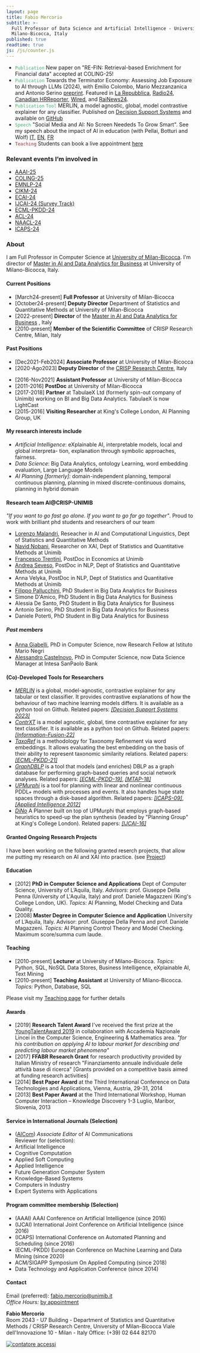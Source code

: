 ```yaml
---
layout: page
title: Fabio Mercorio
subtitle: >-
  Full Professor of Data Science and Artificial Intelligence - University of
  Milano-Bicocca, Italy
published: true
readtime: true
js: /js/counter.js
---
```

- <span style="color:MediumSeaGreen">``Publication`` </span> New paper on "RE-FIN: Retrieval-based Enrichment for Financial data" accepted at COLING-25!
- <span style="color:MediumSeaGreen">``Publication``</span> Towards the Terminator Economy: Assessing Job Exposure to AI through LLMs (2024), with Emilio Colombo, Mario Mezzanzanica and Antonio Serino [preprint](https://arxiv.org/abs/2407.19204). Featured in [La Repubblica](https://www.repubblica.it/economia/2024/08/13/news/intelligenza_artificiale_impatto_professioni-423445016/?ref=search), [Radio24](https://giornaleradio.fm/puntate/27-11-2024-120-minuti/), [Canadian HRReporter](https://www.hrreporter.com/focus-areas/hr-technology/ai-exposure-in-highly-skilled-jobs-how-hr-should-adapt/389043), [Wired](https://www.wired.it/article/intelligenza-artificiale-lavoro-impatti-professione-classifica-italia/), and [RaiNews24](https://www.raiplay.it/video/2024/12/Specchio-dei-tempi-4e71ae71-b704-4f10-b233-52b65bf2495f.html?wt_mc=2.www.cpy.raiplay_vid_Specchiodeitempi.). 
- <span style="color:MediumSeaGreen">``Publication``</span> <span style="color:MediumSeaGreen">``Tool``</span> MERLIN, a model agnostic, global, model contrastive explainer for any classifier. Published on [Decision Support Systems](https://www.sciencedirect.com/science/article/pii/S016792362300115X) and available on [GitHub](https://github.com/Crisp-Unimib/MERLIN) 
- <span style="color:MediumSeaGreen">``Speech``</span> "Social Media and AI: No Screen Neededs To Grow Smart". See my speech about the impact of AI in education (with Pellai, Botturi and Wolf) [IT](https://lnkd.in/dchmhuFS), [EN](https://lnkd.in/dfuirfKt), [FR](https://lnkd.in/dcQvdqu4)
- <span style="color:brown">``Teaching``</span> Students can book a live appointment [here](https://calendly.com/fabio-mercorio/ricevimento-studenti)

### Relevant events I’m involved in
- [AAAI-25](https://aaai.org/conference/aaai/aaai-25/)
- [COLING-25](https://coling2025.org/calls/industry_track/)
- [EMNLP-24](https://2024.emnlp.org/calls/industry_track/)
- [CIKM-24](https://cikm2024.org/)
- [ECAI-24](https://www.ecai2024.eu/)
- [IJCAI-24 (Survey Track)](https://ijcai24.org/call-for-papers/)
- [ECML-PKDD-24](https://2024.ecmlpkdd.org/)
- [ACL-24](https://2024.aclweb.org/calls/main_conference_papers/)
- [NAACL-24](https://2024.naacl.org/calls/papers/) 
- [ICAPS-24](https://icaps24.icaps-conference.org/)

### About
I am Full Professor in Computer Science at [University of Milan-Bicocca](https://www.unimib.it/). I'm director of [Master in AI and Data Analytics for Business](https://www.academy.unimib.it/ai-data-analytics-business) at University of Milano-Bicocca, Italy.

#### Current Positions
+ [March24-present] **Full Professor**  at University of Milan-Bicocca
+ [October24-present] **Deputy Director**  Department of Statistics and Quantitative Methods at University of Milan-Bicocca
+ [2022-present] **Director** of the [Master in AI and Data Analytics for Business](https://www.academy.unimib.it/ai-data-analytics-business) , Italy
+ [2010-present] **Member of the Scientific Committee** of CRISP Research Centre, Milan, Italy

####  Past Positions
+ [Dec2021-Feb2024] **Associate Professor**  at University of Milan-Bicocca
+ [2020-Ago2023] **Deputy Director** of the [CRISP Research Centre](https://www.crisp-org.it/), Italy
- [2016-Nov2021] **Assistant Professor**  at University of Milan-Bicocca
- [2011-2016] **PostDoc** at University of Milan-Bicocca
- [2017-2018] **Partner** at TabulaeX Ltd (formerly spin-out company of Unimib) working on BI and Big Data Analytics. TabulaeX is now LightCast
- [2015-2016] **Visiting Researcher** at King's College London, AI Planning Group, UK

#### My research interests include
- *Artificial Intelligence*: eXplainable AI, interpretable models, local and global interpreta- tion, explanation through symbolic approaches, fairness.
- *Data Science*: Big Data Analytics, ontology Learning, word embedding evaluation, Large Language Models
- *AI Planning [formerly]:* domain-independent planning, temporal continuous planning, planning in mixed discrete-continuous domains, planning in hybrid domain

#### Research team AI@CRISP-UNIMIB  
_"If you want to go fast go alone. If you want to go far go together"_. Proud to work with brilliant phd students and researchers of our team
- [Lorenzo Malandri](https://www.linkedin.com/in/lorenzo-malandri-749bb652/), Reseacher in AI and Computational Linguistics, Dept of Statistics and Quantitative Methods
- [Navid Nobani](https://www.linkedin.com/in/navidnobani/), Researcher on XAI, Dept of Statistics and Quantitative Methods at Unimib 
- [Francesco Trentini](https://www.unimib.it/francesco-trentini), PostDoc in Economics at Unimib 
- [Andrea Seveso](https://www.linkedin.com/in/andreaseveso/), PostDoc in NLP, Dept of Statistics and Quantitative Methods at Unimib 
- Anna Velyka, PostDoc in NLP, Dept of Statistics and Quantitative Methods at Unimib 
- [Filippo Pallucchini](https://www.linkedin.com/in/filippo-pallucchini-5322b7103/), PhD Student in Big Data Analytics for Business 
- Simone D'Amico, PhD Student in Big Data Analytics for Business 
- Alessia De Santo, PhD Student in Big Data Analytics for Business 
- Antonio Serino, PhD Student in Big Data Analytics for Business 
- Daniele Potertì, PhD Student in Big Data Analytics for Business 
##### Past members
- [Anna Giabelli](https://www.linkedin.com/in/anna-giabelli-42985718b/), PhD in Computer Science, now Research Fellow at Istituto Mario Negri
- [Alessandro Castelnovo](https://www.linkedin.com/in/alessandro-castelnovo-66421399/), PhD in Computer Science, now Data Science Manager at Intesa SanPaolo Bank

#### (Co)-Developed Tools for Researchers
- [*MERLIN*](https://github.com/Crisp-Unimib/MERLIN) is a global, model-agnostic, contrastive explainer for any tabular or text classifier. It provides contrastive explanations of how the behaviour of two machine learning models differs. It is available as a python tool on Github. Related papers: [*[Decision Support Systems 2023]*](https://www.sciencedirect.com/science/article/pii/S016792362300115X)
- [*ContrXT*](http://contrxt.ai) is a model agnostic, global, time contrastive explainer for any text classifier. It is available as a python tool on Github. Related papers: [*[Information-Fusion-22]*](https://www.sciencedirect.com/science/article/pii/S1566253521002426?dgcid=author)
- [*TaxoRef*](https://github.com/Crisp-Unimib/TaxoRef) is a methodology for Taxonomy Refinement via word embeddings. It allows evaluating the best embedding on the basis of their ability to represent taxonomic similarity relations. Related papers: [*[ECML-PKDD-21]*](https://link.springer.com/chapter/10.1007%2F978-3-030-86523-8_37)
- [*GraphDBLP*](https://github.com/fabiomercorio/GraphDBLP) is a tool that models (and enriches) DBLP as a graph database for performing graph-based queries and social network analyses. Related papers: [*[ECML-PKDD-19]*](https://link.springer.com/chapter/10.1007/978-3-030-46133-1_46), [*[MTAP-18]*](https://link.springer.com/article/10.1007%2Fs11042-017-5503-2)
- [*UPMurphi*](https://github.com/fabiomercorio/UPMurphi) is a tool for  planning with linear and nonlinear continuous PDDL+ models with processes and events. It also handles huge state spaces through a disk-based algorithm. Related papers: [*[ICAPS-09]*](https://aaai.org/ocs/index.php/ICAPS/ICAPS09/paper/view/707/1100), [*[Applied Intelligence 2012]*](https://link.springer.com/article/10.1007%2Fs10489-011-0306-z)
- [*DiNo*](https://github.com/KCL-Planning/DiNo) A Planner built on top of UPMurphi that employs graph-based heuristics to speed-up the plan synthesis (leaded by "Planning Group" at King's College London). Related papers: [*[IJCAI-16]*](https://www.ijcai.org/Abstract/16/455)


#### Granted Ongoing Research Projects
I have been working on the following granted reserch projects, that allow me putting my research on AI and XAI into practice. (see [Project](https://fabiomercorio.github.io/projects/))  

####  Education
- [2012] **PhD in Computer Science and Applications** Dept of Computer Science, University of L’Aquila, Italy. *Advisors*: prof. Giuseppe Della Penna (University of L'Aquila, Italy) and prof. Daniele Magazzeni (King's College London, UK). *Topics:* AI Planning, Model Checking and Data Quality.
- [2008] **Master Degree in Computer Science and Application** University of L’Aquila, Italy. Advisor: prof. Giuseppe Della Penna and prof. Daniele Magazzeni. *Topics:* AI Planning Control Theory and Model Checking. Maximum score/summa cum laude.

#### Teaching
- [2010-present] **Lecturer** at University of Milano-Bicocca. *Topics:* Python, SQL, NoSQL Data Stores, Business Intelligence, eXplainable AI, Text Mining
- [2010-present] **Teaching Assistant** at University of Milano-Bicocca. *Topics:* Python, Database, SQL

Please visit my [Teaching page](https://fabiomercorio.github.io/teaching/) for further details

#### Awards
- [2019]  **Research Talent Award** I've received the first prize at the [YoungTalentAward 2019](https://www.unimib.it/ricerca/finanziamenti/finanziamenti-ateneo/premio-giovani-talenti) in collaboration with Accademia Nazionale Lincei in the Computer Science, Engineering & Mathematics area. _"for his contribution on applying AI to labour market for describing and predicting labour market phenomena"_
- [2017]  **FFABR Research Grant** for research productivity provided by Italian Ministry of research "Finanziamento annuale individuale delle attività base di ricerca" [Grants provided on a competitive basis aimed at funding research activities]
- [2014] **Best Paper Award** at the Third International Conference on Data Technologies and Applications, Vienna, Austria, 29-31, 2014
- [2013] **Best Paper Award** at the Third International Workshop, Human Computer Interaction – Knowledge Discovery 1-3 Luglio, Maribor, Slovenia, 2013

#### Service in International Journals (Selection)
- ([AICom](https://www.aicommunications.eu/)) *Associate Editor* of AI Communications   
Reviewer for (selection):
- Artificial Intelligence
- Cognitive Computation
- Applied Soft Computing
- Applied Intelligence
- Future Generation Computer System
- Knowledge-Based Systems
- Computers in Industry
- Expert Systems with Applications

#### Program committee membership (Selection)
- (AAAI) AAAI Conference on Artificial Intelligence (since 2016) 
- (IJCAI) International Joint Conference on Artificial Intelligence (since 2016) 
- (ICAPS) International Conference on Automated Planning and Scheduling (since 2016)
- (ECML-PKDD) European Conference on Machine Learning and Data Mining (since 2020) 
- ACM/SIGAPP Symposium On Applied Computing (since 2018)
- Data Technology and Application  Conference (since 2014)

#### Contact
Email (preferred): [fabio.mercorio@unimib.it](mailto:fabio.mercorio@unimib.it)  
*Office Hours:* [by appointment](https://calendly.com/fabio-mercorio/meet-mercorio)

**Fabio Mercorio**  
Room 2043 - U7 Building - Department of Statistics and Quantitative Methods / CRISP Research Centre, University of Milan-Bicocca
Viale dell'Innovazione 10 - Milan - Italy
Office: (+39) 02 644 82170

<!-- Calendly badge widget begin -->
<link href="https://assets.calendly.com/assets/external/widget.css" rel="stylesheet">
<script src="https://assets.calendly.com/assets/external/widget.js" type="text/javascript" async></script>
<script type="text/javascript">window.onload = function() { Calendly.initBadgeWidget({ url: 'https://calendly.com/fabio-mercorio/meet-mercorio', text: 'Schedule time with me', color: '#0069ff', textColor: '#ffffff', branding: undefined }); }</script>
<!-- Calendly badge widget end -->



<!-- Histats.com  START  (aync)-->
<script type="text/javascript">var _Hasync= _Hasync|| [];
_Hasync.push(['Histats.start', '1,746089,4,0,0,0,00000000']);
_Hasync.push(['Histats.fasi', '1']);
_Hasync.push(['Histats.track_hits', '']);
(function() {
var hs = document.createElement('script'); hs.type = 'text/javascript'; hs.async = true;
hs.src = ('//s10.histats.com/js15_as.js');
(document.getElementsByTagName('head')[0] || document.getElementsByTagName('body')[0]).appendChild(hs);
})();</script>
<noscript><a href="/" target="_blank"><img  src="//sstatic1.histats.com/0.gif?746089&101" alt="contatore accessi" border="0"></a></noscript>
<!-- Histats.com  END  -->
